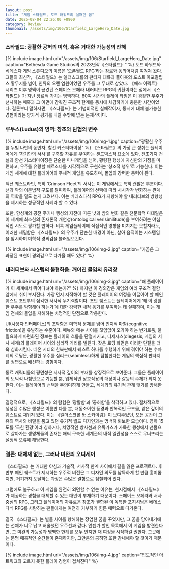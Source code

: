 ```yaml
---
layout: post
title: "게임 스타필드, 토드 하워드의 실패한 꿈"
date: 2025-08-04 22:26:00 +0900
category: Review
thumbnail: /assets/img/106/Starfield_LargeHero_Date.jpg
---
```


### 스타필드: 광활한 공허의 미학, 혹은 거대한 가능성의 잔해
{% include image.html url="/assets/img/106/Starfield_LargeHero_Date.jpg" caption="Bethesda Game Studios의 2023년작《스타필드》" %}
토드 하워드와 베데스다 게임 스튜디오의 이름은 ‘오픈월드 RPG’라는 장르와 동의어처럼 여겨져 왔다. 그들의 최신작, 《스타필드》는 엘더스크롤의 판타지 대륙과 폴아웃의 포스트 아포칼립스 황무지를 넘어, 인류의 오랜 염원이었던 우주를 그 무대로 삼았다. 《매스 이펙트》 시리즈 이후 명맥이 끊겼던 스페이스 오페라 내러티브 RPG의 귀환이라는 점에서 《스타필드》가 지닌 장르적 가치는 명백하다. 80여 시간의 플레이 타임은 이 광활한 우주가 선사하는 매혹과 그 이면에 감춰진 구조적 한계를 동시에 체감하기에 충분한 시간이었다. 결론부터 말하자면, 《스타필드》는 기념비적인 실패작이자, 동시에 대체 불가능한 경험이라는 양가적 평가를 내릴 수밖에 없는 문제작이다.

### 루두스(Ludus)의 영역: 창조와 탐험의 변주
{% include image.html url="/assets/img/106/img-1.jpg" caption="광활한 우주를 누빌 나만의 동반자, 함선 커스터마이징" %}
《스타필드》의 가장 큰 성취는 플레이어에게 ‘자기만의 서사’를 구축할 자유를 부여하는 샌드박스적 요소에 있다. 전초기지 건설과 함선 커스터마이징은 단순한 미니게임을 넘어, 황량한 행성에 자신만의 거점을 마련하고, 우주를 유랑할 페르소나를 시각적으로 구현하는 ‘창조적 행위’로 기능한다. 이는 게임 세계에 대한 플레이어의 주체적 개입을 유도하며, 몰입의 강력한 동력이 된다.

팩션 퀘스트라인, 특히 ‘Crimson Fleet’의 서사는 이 게임에서도 특히 괜찮은 부분이다. 선과 악의 이분법적 구도를 탈피하여, 플레이어의 선택에 따라 시시각각 변화하는 관계의 역학을 밀도 높게 그려낸다. 이는 베데스다식 RPG가 지향해야 할 내러티브의 방향성을 제시하는 성공적인 사례라 할 수 있다.

또한, 항성계의 공전 주기나 행성의 자전에 따른 낮과 밤의 변화 같은 천문학적 디테일은 이 세계에 최소한의 존재론적 개연성(ontological verisimilitude)을 부여하려는 야심적인 시도로 평가할 만하다. 비록 게임플레이에 직접적인 영향을 미치지는 못할지라도, 이러한 세밀함은 《스타필드》의 우주가 단순한 배경이 아닌, 살아 움직이는 시스템임을 암시하며 미학적 경외감을 불러일으킨다.

{% include image.html url="/assets/img/106/img-2.jpg" caption="가끔은 그 과장된 표현이 경외감으로 다가올 때도 있다" %}

### 내러티브와 시스템의 불협화음: 깨어진 몰입의 유리창

{% include image.html url="/assets/img/106/img-3.jpg" caption="왜 플레이어가 이 세계에서 뛰어다녀야 하는가?" %}
하지만 이 경외감은 게임의 여러 구조적 결함 앞에서 쉬이 부서진다. 가장 먼저 지적해야 할 것은 플레이어의 여정을 이끌어야 할 메인 퀘스트 초반부의 심각한 서사적 무기력함이다. 초반 퀘스트는 플레이어에게 ‘왜 이 광활한 우주를 탐험해야 하는가’에 대한 강력한 내적 동기를 부여하는 데 실패하며, 이는 게임 전체의 몰입을 저해하는 치명적인 단점으로 작용한다.

UI(사용자 인터페이스)의 조악함은 미학적 문제를 넘어 인지적 마찰(cognitive friction)을 유발하는 수준이다. 메뉴와 메뉴 사이를 끊임없이 오가야 하는 번거로움, 불필요하게 파편화된 정보는 플레이의 흐름을 단절시키고, 디제시스(diegesis, 게임의 서사 세계)와 플레이어 사이의 심리적 거리를 벌린다. 잦은 로딩 화면은 이러한 단절을 더욱 심화시킨다. 네온 시티의 한복판에서 퀘스트 하나를 수행하기 위해 겪어야 하는 수차례의 로딩은, 광활한 우주를 심리스(seamless)하게 탐험한다는 게임의 핵심적 판타지를 정면으로 배신하는 경험이다.

동료 캐릭터들의 평면성은 서사적 깊이의 부재를 상징적으로 보여준다. 그들은 플레이어의 도덕적 나침반으로 기능할 뿐, 입체적인 상호작용의 대상이나 갈등의 주체가 되지 못한다. 이는 플레이어의 선택을 무의미하게 만들고, 세계와의 유기적 관계 맺기를 방해한다.

결정적으로, 《스타필드》의 탐험은 ‘광활함’과 ‘공허함’을 착각하고 있다. 절차적으로 생성된 수많은 행성은 이름만 다를 뿐, 대동소이한 풍경과 반복적인 구조물, 얕은 깊이의 퀘스트로 채워져 있다. 이는 《엘더스크롤 5: 스카이림》이 보여주었던, 모든 공간이 고유의 역사와 비밀을 품고 있던 유기적 월드 디자인과는 명백히 퇴보한 모습이다. 영하 15도를 ‘극한 환경’이라 칭하거나, 치명적인 방사선과 유독가스가 가득한 행성에서 맨몸으로 살아가는 생명체들의 존재는 애써 구축한 세계관의 내적 일관성을 스스로 무너뜨리는 설정적 오류에 해당한다.

### 결론: 대체재 없는, 그러나 미완의 오디세이
《스타필드》는 거대한 야심과 기술적, 서사적 한계 사이에서 길을 잃은 프로젝트다. 후반부 메인 퀘스트가 제시하는 우주적 비전은 그 디자인 의도를 납득하게 할 만큼 흥미롭지만, 거기까지 도달하는 과정은 수많은 결함으로 점철되어 있다.

그럼에도 불구하고 이 게임을 완전히 외면할 수 없는 이유는, 현시점에서 《스타필드》가 제공하는 경험을 대체할 수 있는 대안이 부재하기 때문이다. 스페이스 오페라와 서사 중심의 RPG, 그리고 플레이어의 자유로운 창조가 결합된 이 독특한 포지셔닝은 베데스다식 RPG를 사랑하는 팬들에게는 여전히 거부하기 힘든 매력으로 다가온다.

결국 《스타필드》는 별들 사이를 항해하는 장엄한 꿈을 꾸었지만, 그 꿈을 담아내기에는 선체가 너무 낡고 허술했던 우주선과 같다. 언젠가 할인 목록에서 이 게임을 발견한다면, 그 미완의 가능성과 명백한 한계를 모두 인지한 채 여정을 시작하길 권한다. 그곳에는 분명 매혹적인 순간들이 존재하지만, 그만큼의 공허함 또한 감내해야 할 것이기 때문이다.

{% include image.html url="/assets/img/106/img-4.jpg" caption="압도적인 아트워크와 고르지 못한 플레이 경험이 겹쳐진다" %}